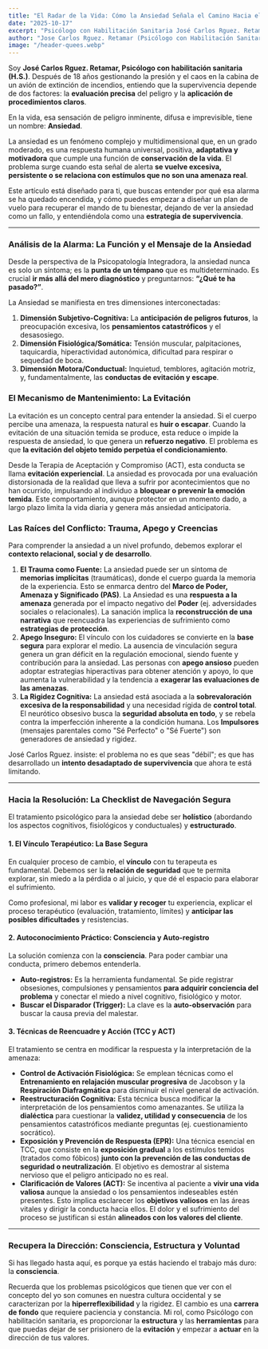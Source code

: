 ```yaml
---
title: "El Radar de la Vida: Cómo la Ansiedad Señala el Camino Hacia el Control"
date: "2025-10-17"
excerpt: "Psicólogo con Habilitación Sanitaria José Carlos Rguez. Retamar explica cómo la ansiedad es una señal adaptativa que, cuando se vuelve excesiva, requiere una 'checklist' de procedimientos claros (TCC, ACT, EMDR) para recuperar el mando."
author: "Jose Carlos Rguez. Retamar (Psicólogo con Habilitación Sanitaria)"
image: "/header-quees.webp" 
---
```


Soy **José Carlos Rguez. Retamar, Psicólogo con habilitación sanitaria (H.S.)**. Después de 18 años gestionando la presión y el caos en la cabina de un avión de extinción de incendios, entiendo que la supervivencia depende de dos factores: la **evaluación precisa** del peligro y la **aplicación de procedimientos claros**.

En la vida, esa sensación de peligro inminente, difusa e imprevisible, tiene un nombre: **Ansiedad**.

La ansiedad es un fenómeno complejo y multidimensional que, en un grado moderado, es una respuesta humana universal, positiva, **adaptativa y motivadora** que cumple una función de **conservación de la vida**. El problema surge cuando esta señal de alerta **se vuelve excesiva, persistente o se relaciona con estímulos que no son una amenaza real**.

Este artículo está diseñado para ti, que buscas entender por qué esa alarma se ha quedado encendida, y cómo puedes empezar a diseñar un plan de vuelo para recuperar el mando de tu bienestar, dejando de ver la ansiedad como un fallo, y entendiéndola como una **estrategia de supervivencia**.

---

### Análisis de la Alarma: La Función y el Mensaje de la Ansiedad

Desde la perspectiva de la Psicopatología Integradora, la ansiedad nunca es solo un síntoma; es la **punta de un témpano** que es multideterminado. Es crucial **ir más allá del mero diagnóstico** y preguntarnos: **“¿Qué te ha pasado?”**.

La Ansiedad se manifiesta en tres dimensiones interconectadas:

1.  **Dimensión Subjetivo-Cognitiva:** La **anticipación de peligros futuros**, la preocupación excesiva, los **pensamientos catastróficos** y el desasosiego.
2.  **Dimensión Fisiológica/Somática:** Tensión muscular, palpitaciones, taquicardia, hiperactividad autonómica, dificultad para respirar o sequedad de boca.
3.  **Dimensión Motora/Conductual:** Inquietud, temblores, agitación motriz, y, fundamentalmente, las **conductas de evitación y escape**.

### El Mecanismo de Mantenimiento: La Evitación

La evitación es un concepto central para entender la ansiedad. Si el cuerpo percibe una amenaza, la respuesta natural es **huir o escapar**. Cuando la evitación de una situación temida se produce, esta reduce o impide la respuesta de ansiedad, lo que genera un **refuerzo negativo**. El problema es que **la evitación del objeto temido perpetúa el condicionamiento**.

Desde la Terapia de Aceptación y Compromiso (ACT), esta conducta se llama **evitación experiencial**. La ansiedad es provocada por una evaluación distorsionada de la realidad que lleva a sufrir por acontecimientos que no han ocurrido, impulsando al individuo a **bloquear o prevenir la emoción temida**. Este comportamiento, aunque protector en un momento dado, a largo plazo limita la vida diaria y genera más ansiedad anticipatoria.

### Las Raíces del Conflicto: Trauma, Apego y Creencias

Para comprender la ansiedad a un nivel profundo, debemos explorar el **contexto relacional, social y de desarrollo**.

1.  **El Trauma como Fuente:** La ansiedad puede ser un síntoma de **memorias implícitas** (traumáticas), donde el cuerpo guarda la memoria de la experiencia. Esto se enmarca dentro del **Marco de Poder, Amenaza y Significado (PAS)**. La Ansiedad es una **respuesta a la amenaza** generada por el impacto negativo del **Poder** (ej. adversidades sociales o relacionales). La sanación implica la **reconstrucción de una narrativa** que reencuadra las experiencias de sufrimiento como **estrategias de protección**.
2.  **Apego Inseguro:** El vínculo con los cuidadores se convierte en la **base segura** para explorar el medio. La ausencia de vinculación segura genera un gran déficit en la regulación emocional, siendo fuente y contribución para la ansiedad. Las personas con **apego ansioso** pueden adoptar estrategias hiperactivas para obtener atención y apoyo, lo que aumenta la vulnerabilidad y la tendencia a **exagerar las evaluaciones de las amenazas**.
3.  **La Rigidez Cognitiva:** La ansiedad está asociada a la **sobrevaloración excesiva de la responsabilidad** y una necesidad rígida de **control total**. El neurótico obsesivo busca la **seguridad absoluta en todo**, y se rebela contra la imperfección inherente a la condición humana. Los **Impulsores** (mensajes parentales como "Sé Perfecto" o "Sé Fuerte") son generadores de ansiedad y rigidez.

José Carlos Rguez. insiste: el problema no es que seas "débil"; es que has desarrollado un **intento desadaptado de supervivencia** que ahora te está limitando.

---

### Hacia la Resolución: La Checklist de Navegación Segura

El tratamiento psicológico para la ansiedad debe ser **holístico** (abordando los aspectos cognitivos, fisiológicos y conductuales) y **estructurado**.

#### 1. El Vínculo Terapéutico: La Base Segura

En cualquier proceso de cambio, el **vínculo** con tu terapeuta es fundamental. Debemos ser la **relación de seguridad** que te permita explorar, sin miedo a la pérdida o al juicio, y que dé el espacio para elaborar el sufrimiento.

Como profesional, mi labor es **validar y recoger** tu experiencia, explicar el proceso terapéutico (evaluación, tratamiento, límites) y **anticipar las posibles dificultades** y resistencias.

#### 2. Autoconocimiento Práctico: Consciencia y Auto-registro

La solución comienza con la **consciencia**. Para poder cambiar una conducta, primero debemos entenderla.

* **Auto-registros:** Es la herramienta fundamental. Se pide registrar obsesiones, compulsiones y pensamientos **para adquirir conciencia del problema** y conectar el miedo a nivel cognitivo, fisiológico y motor.
* **Buscar el Disparador (Trigger):** La clave es la **auto-observación** para buscar la causa previa del malestar.

#### 3. Técnicas de Reencuadre y Acción (TCC y ACT)

El tratamiento se centra en modificar la respuesta y la interpretación de la amenaza:

* **Control de Activación Fisiológica:** Se emplean técnicas como el **Entrenamiento en relajación muscular progresiva** de Jacobson y la **Respiración Diafragmática** para disminuir el nivel general de activación.
* **Reestructuración Cognitiva:** Esta técnica busca modificar la interpretación de los pensamientos como amenazantes. Se utiliza la **dialéctica** para cuestionar la **validez, utilidad y consecuencia** de los pensamientos catastróficos mediante preguntas (ej. cuestionamiento socrático).
* **Exposición y Prevención de Respuesta (EPR):** Una técnica esencial en TCC, que consiste en la **exposición gradual** a los estímulos temidos (tratados como fóbicos) **junto con la prevención de las conductas de seguridad o neutralización**. El objetivo es demostrar al sistema nervioso que el peligro anticipado no es real.
* **Clarificación de Valores (ACT):** Se incentiva al paciente a **vivir una vida valiosa** aunque la ansiedad o los pensamientos indeseables estén presentes. Esto implica esclarecer los **objetivos valiosos** en las áreas vitales y dirigir la conducta hacia ellos. El dolor y el sufrimiento del proceso se justifican si están **alineados con los valores del cliente**.

---

### Recupera la Dirección: Consciencia, Estructura y Voluntad

Si has llegado hasta aquí, es porque ya estás haciendo el trabajo más duro: la **consciencia**.

Recuerda que los problemas psicológicos que tienen que ver con el concepto del yo son comunes en nuestra cultura occidental y se caracterizan por la **hiperreflexibilidad** y la rigidez. El cambio es una **carrera de fondo** que requiere paciencia y constancia. Mi rol, como Psicólogo con habilitación sanitaria, es proporcionar la **estructura** y las **herramientas** para que puedas dejar de ser prisionero de la **evitación** y empezar a **actuar** en la dirección de tus valores.
